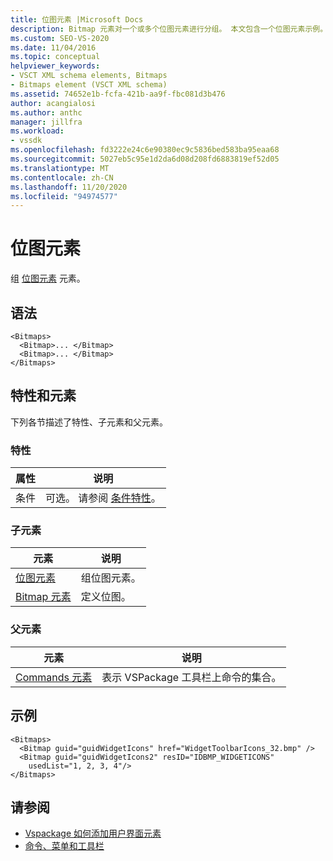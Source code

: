 ```yaml
---
title: 位图元素 |Microsoft Docs
description: Bitmap 元素对一个或多个位图元素进行分组。 本文包含一个位图元素示例。
ms.custom: SEO-VS-2020
ms.date: 11/04/2016
ms.topic: conceptual
helpviewer_keywords:
- VSCT XML schema elements, Bitmaps
- Bitmaps element (VSCT XML schema)
ms.assetid: 74652e1b-fcfa-421b-aa9f-fbc081d3b476
author: acangialosi
ms.author: anthc
manager: jillfra
ms.workload:
- vssdk
ms.openlocfilehash: fd3222e24c6e90380ec9c5836bed583ba95eaa68
ms.sourcegitcommit: 5027eb5c95e1d2da6d08d208fd6883819ef52d05
ms.translationtype: MT
ms.contentlocale: zh-CN
ms.lasthandoff: 11/20/2020
ms.locfileid: "94974577"
---
```

# <a name="bitmaps-element"></a>位图元素
组 [位图元素](../extensibility/bitmap-element.md) 元素。

## <a name="syntax"></a>语法

```
<Bitmaps>
  <Bitmap>... </Bitmap>
  <Bitmap>... </Bitmap>
</Bitmaps>
```

## <a name="attributes-and-elements"></a>特性和元素
 下列各节描述了特性、子元素和父元素。

### <a name="attributes"></a>特性

|属性|说明|
|---------------|-----------------|
|条件|可选。 请参阅 [条件特性](../extensibility/vsct-xml-schema-conditional-attributes.md)。|

### <a name="child-elements"></a>子元素

|元素|说明|
|-------------|-----------------|
|[位图元素](../extensibility/bitmaps-element.md)|组位图元素。|
|[Bitmap 元素](../extensibility/bitmap-element.md)|定义位图。|

### <a name="parent-elements"></a>父元素

|元素|说明|
|-------------|-----------------|
|[Commands 元素](../extensibility/commands-element.md)|表示 VSPackage 工具栏上命令的集合。|

## <a name="example"></a>示例

```
<Bitmaps>
  <Bitmap guid="guidWidgetIcons" href="WidgetToolbarIcons_32.bmp" />
  <Bitmap guid="guidWidgetIcons2" resID="IDBMP_WIDGETICONS"
    usedList="1, 2, 3, 4"/>
</Bitmaps>
```

## <a name="see-also"></a>请参阅
- [Vspackage 如何添加用户界面元素](../extensibility/internals/how-vspackages-add-user-interface-elements.md)
- [命令、菜单和工具栏](../extensibility/internals/commands-menus-and-toolbars.md)
